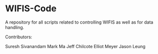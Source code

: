 # WIFIS-Code

A repository for all scripts related to controlling WIFIS as well as for data handling.

Contributors:

Suresh Sivanandam
Mark Ma
Jeff Chilcote
Elliot Meyer
Jason Leung

